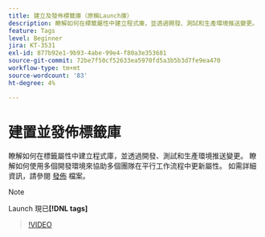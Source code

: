 ```yaml
---
title: 建立及發佈標籤庫（原稱Launch庫）
description: 瞭解如何在標籤屬性中建立程式庫，並透過開發、測試和生產環境推送變更。
feature: Tags
level: Beginner
jira: KT-3531
exl-id: 877b92e1-9b93-4abe-99e4-f80a3e353681
source-git-commit: 72be7f50cf52633ea5970fd5a3b5b3d7fe9ea470
workflow-type: tm+mt
source-wordcount: '83'
ht-degree: 4%

---
```


# 建置並發佈標籤庫

瞭解如何在標籤屬性中建立程式庫，並透過開發、測試和生產環境推送變更。 瞭解如何使用多個開發環境來協助多個團隊在平行工作流程中更新屬性。 如需詳細資訊，請參閱 [發佈](https://experienceleague.adobe.com/docs/experience-platform/tags/publish/overview.html?lang=zh-Hant) 檔案。

>[!NOTE]
>
> Launch 現已&#x200B;**[!DNL tags]**

>[!VIDEO](https://video.tv.adobe.com/v/28731/?learn=on)
